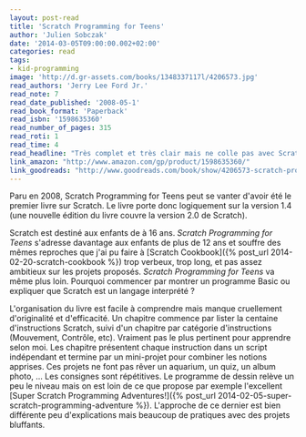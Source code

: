 ```yaml
---
layout: post-read
title: 'Scratch Programming for Teens'
author: 'Julien Sobczak'
date: '2014-03-05T09:00:00.002+02:00'
categories: read
tags:
- kid-programming
image: 'http://d.gr-assets.com/books/1348337117l/4206573.jpg'
read_authors: 'Jerry Lee Ford Jr.'
read_note: 7
read_date_published: '2008-05-1'
read_book_format: 'Paperback'
read_isbn: '1598635360'
read_number_of_pages: 315
read_roti: 1
read_time: 4
read_headline: "Très complet et très clair mais ne colle pas avec Scratch. La verbosité n'est pas le meilleur moyen de faire découvrir Scratch."
link_amazon: "http://www.amazon.com/gp/product/1598635360/"
link_goodreads: "http://www.goodreads.com/book/show/4206573-scratch-programming-for-teens-with-cdrom"
---
```



Paru en 2008, Scratch Programming for Teens peut se vanter d'avoir été le premier livre sur Scratch. Le livre porte donc logiquement sur la version 1.4 (une nouvelle édition du livre couvre la version 2.0 de Scratch).

Scratch est destiné aux enfants de à 16 ans. *Scratch Programming for Teens* s'adresse davantage aux enfants de plus de 12 ans et souffre des mêmes reproches que j'ai pu faire à [Scratch Cookbook]({% post_url 2014-02-20-scratch-cookbook %}) trop verbeux, trop long, et pas assez ambitieux sur les projets proposés. *Scratch Programming for Teens* va même plus loin. Pourquoi commencer par montrer un programme Basic ou expliquer que Scratch est un langage interprété ?

L'organisation du livre est facile à comprendre mais manque cruellement d'originalité et d'efficacité. Un chapitre commence par lister la centaine d'instructions Scratch, suivi d'un chapitre par catégorie d'instructions (Mouvement, Contrôle, etc). Vraiment pas le plus pertinent pour apprendre selon moi. Les chapitre présentent chaque instruction dans un script indépendant et termine par un mini-projet pour combiner les notions apprises. Ces projets ne font pas rêver un aquarium, un quiz, un album photo, ... Les consignes sont répétitives. Le programme de dessin relève un peu le niveau mais on est loin de ce que propose par exemple l'excellent [Super Scratch Programming Adventures!]({% post_url 2014-02-05-super-scratch-programming-adventure %}). L'approche de ce dernier est bien différente peu d'explications mais beaucoup de pratiques avec des projets bluffants.

